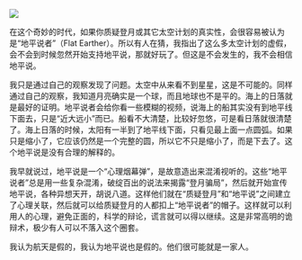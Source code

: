 
![](https://substackcdn.com/image/fetch/w_1456,c_limit,f_auto,q_auto:good,fl_progressive:steep/https%3A%2F%2Fbucketeer-e05bbc84-baa3-437e-9518-adb32be77984.s3.amazonaws.com%2Fpublic%2Fimages%2Fa21a1f22-09f7-4791-b617-f83da94d82ff_6240x4160.jpeg)


在这个奇妙的时代，如果你质疑登月或其它太空计划的真实性，会很容易被认为是“地平说者”（Flat Earther）。所以有人在猜，我指出了这么多太空计划的虚假，会不会到时候忽然开始支持地平说，那就好玩了。但这是不会发生的，我不会相信地平说。

我只是通过自己的观察发现了问题。太空中从来看不到星星，这是不可能的。同样通过自己的观察，我知道月亮确实是一个球，而且地球也不是平的。海上的日落就是最好的证明。地平说者会给你看一些模糊的视频，说海上的船其实没有到地平线下面去，只是“近大远小”而已。船看不大清楚，比较好忽悠，可是看日落就很清楚了。海上日落的时候，太阳有一半到了地平线下面，只看见最上面一点圆弧。如果只是缩小了，它应该仍然是一个完整的圆，所以它不只是缩小了，而是下去了。这个地平说是没有合理的解释的。

我早就说过，地平说是一个“心理烟幕弹”，是故意造出来混淆视听的。这些“地平说者”总是用一些复杂混淆，破绽百出的说法来揭露“登月骗局”，然后就开始宣传地平说，各种异想天开，胡说八道。这样他们就在“质疑登月”和“地平说”之间建立了心理关联，然后就可以给质疑登月的人都扣上“地平说者”的帽子。这样就可以利用人的心理，避免正面的，科学的辩论，谎言就可以得以继续。这是非常高明的诡辩术，极少有人可以不落入这个圈套。

我认为航天是假的，我认为地平说也是假的。他们很可能就是一家人。
